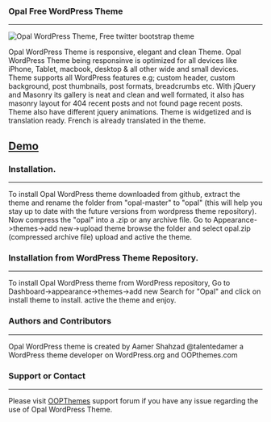 ### Opal Free WordPress Theme
-----------------------------
![Opal WordPress Theme, Free twitter bootstrap theme](https://www.dropbox.com/s/qe5icj8ni4brgf2/opal-free-wordpress-bootstrap-theme.png)

Opal WordPress Theme is responsive, elegant and clean Theme. Opal WordPress Theme being responsinve is optimized for all devices like iPhone, Tablet, macbook, desktop & all other wide and small devices. Theme supports all WordPress features e.g; custom header, custom background, post thumbnails, post formats, breadcrumbs etc. With jQuery and Masonry its gallery is neat and clean and well formated, it also has masonry layout for 404 recent posts and not found page recent posts. Theme also have different jquery animations. Theme is widgetized and is translation ready. French is already translated in the theme.

## [Demo](http://oopthemes.com/shop/opal)

### Installation.
----------------
To install Opal WordPress theme downloaded from github, extract the theme and rename the folder from "opal-master" to "opal" (this will help you stay up to date with the future versions from wordpress theme repository). Now compress the "opal" into a .zip or any archive file.
Go to Appearance->themes->add new->upload theme
browse the folder and select opal.zip (compressed archive file) upload and active the theme.

### Installation from WordPress Theme Repository.
-------------------------------------------------
To install Opal WordPress theme from WordPress repository,
Go to Dashboard->appearance->themes->add new
Search for "Opal" and click on install theme to install.
active the theme and enjoy.

### Authors and Contributors
----------------------------
Opal WordPress theme is created by Aamer Shahzad @talentedamer a WordPress theme developer on WordPress.org and OOPthemes.com

### Support or Contact
----------------------
Please visit [OOPThemes](http://oopthemes.com) support forum if you have any issue regarding the use of Opal WordPress Theme.